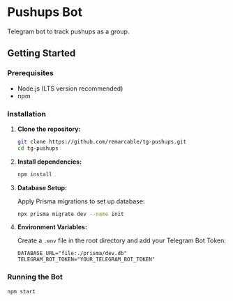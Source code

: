 # Pushups Bot

Telegram bot to track pushups as a group.

## Getting Started

### Prerequisites

- Node.js (LTS version recommended)
- npm

### Installation

1.  **Clone the repository:**

    ```bash
    git clone https://github.com/remarcable/tg-pushups.git
    cd tg-pushups
    ```

2.  **Install dependencies:**

    ```bash
    npm install
    ```

3.  **Database Setup:**

    Apply Prisma migrations to set up database:

    ```bash
    npx prisma migrate dev --name init
    ```

4.  **Environment Variables:**

    Create a `.env` file in the root directory and add your Telegram Bot Token:

    ```env
    DATABASE_URL="file:./prisma/dev.db"
    TELEGRAM_BOT_TOKEN="YOUR_TELEGRAM_BOT_TOKEN"
    ```

### Running the Bot

```bash
npm start
```
